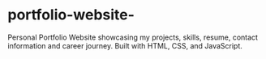 # portfolio-website-
Personal Portfolio Website showcasing my projects, skills, resume, contact information and career journey. Built with HTML, CSS, and JavaScript.
